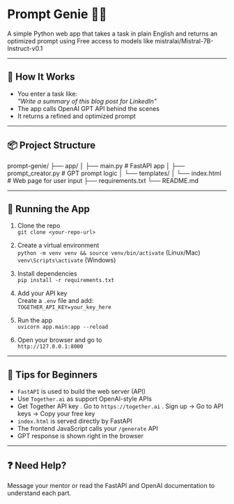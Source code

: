 # Prompt Genie 🧞‍♂️

A simple Python web app that takes a task in plain English and returns an optimized prompt using Free access to models like mistralai/Mistral-7B-Instruct-v0.1

---

## 🔧 How It Works

- You enter a task like:  
  _"Write a summary of this blog post for LinkedIn"_
- The app calls OpenAI GPT API behind the scenes
- It returns a refined and optimized prompt

---

## 📦 Project Structure
prompt-genie/
├── app/
│ ├── main.py # FastAPI app
│ ├── prompt_creator.py # GPT prompt logic
│ └── templates/
│ └── index.html # Web page for user input
├── requirements.txt
└── README.md


---

## 🚀 Running the App

1. Clone the repo  
   `git clone <your-repo-url>`

2. Create a virtual environment  
   `python -m venv venv && source venv/bin/activate` (Linux/Mac)  
   `venv\Scripts\activate` (Windows)

3. Install dependencies  
   `pip install -r requirements.txt`

4. Add your API key  
   Create a `.env` file and add:  
   `TOGETHER_API_KEY=your_key_here`

5. Run the app  
   `uvicorn app.main:app --reload`

6. Open your browser and go to  
   `http://127.0.0.1:8000`

---

## 📘 Tips for Beginners

- `FastAPI` is used to build the web server (API)
- Use `Together.ai` as support OpenAI-style APIs
-  Get Together API key
   . Go to `https://together.ai`
   . Sign up → Go to API keys → Copy your free key
- `index.html` is served directly by FastAPI
- The frontend JavaScript calls your `/generate` API
- GPT response is shown right in the browser

---

## ❓ Need Help?

Message your mentor or read the FastAPI and OpenAI documentation to understand each part.
